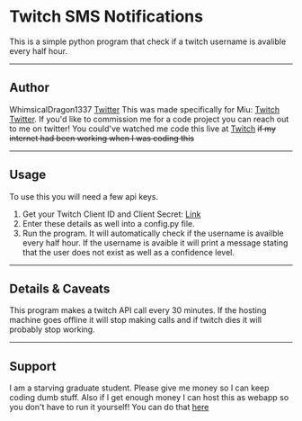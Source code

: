 # Twitch SMS Notifications

This is a simple python program that check if a twitch username is avalible every half hour.

---
## Author

WhimsicalDragon1337 [Twitter](https://twitter.com/Whimsical1337)
This was made specifically for Miu: [Twitch](https://www.twitch.tv/miwupy) [Twitter](https://twitter.com/Miwupy). If you'd like to commission me for a code project you can reach out to me on twitter!
You could've watched me code this live at [Twitch](https://www.twitch.tv/whimsicaldragon1337) ~~if my internet had been working when I was coding this~~

---
## Usage

To use this you will need a few api keys.

1. Get your Twitch Client ID and Client Secret: [Link](https://dev.twitch.tv/docs/api/get-started)
2. Enter these details as well into a config.py file.
3. Run the program. It will automatically check if the username is availble every half hour. If the username is avaible it will print a message stating that the user does not exist as well as a confidence level.

---
## Details & Caveats

This program makes a twitch API call every 30 minutes. If the hosting machine goes offline it will stop making calls and if twitch dies it will probably stop working.

---
## Support

I am a starving graduate student. Please give me money so I can keep coding dumb stuff. Also if I get enough money I can host this as webapp so you don't have to run it yourself! You can do that [here](https://ko-fi.com/whimsicaldragon1337)